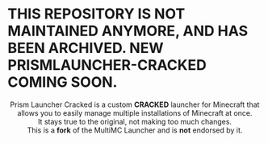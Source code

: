# THIS REPOSITORY IS NOT MAINTAINED ANYMORE, AND HAS BEEN ARCHIVED. NEW PRISMLAUNCHER-CRACKED COMING SOON.

<p align="center">
  Prism Launcher Cracked is a custom <b>CRACKED</b> launcher for Minecraft that allows you to easily manage multiple installations of Minecraft at once.<br />
  It stays true to the original, not making too much changes.<br />
  This is a <b>fork</b> of the MultiMC Launcher and is <b>not</b> endorsed by it.
</p>
